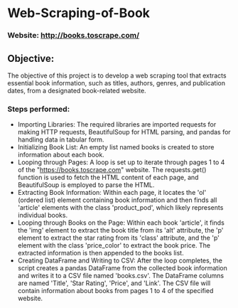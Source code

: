 # Web-Scraping-of-Book

### Website: http://books.toscrape.com/

## Objective:
The objective of this project is to develop a web scraping tool that extracts essential book information, such as titles, authors, genres, and 
publication dates, from a designated book-related website. 

### Steps performed:
* Importing Libraries: The required libraries are imported requests for making HTTP requests, BeautifulSoup for HTML parsing, and pandas for handling data in tabular form.
* Initializing Book List: An empty list named books is created to store information about each book.
* Looping through Pages: A loop is set up to iterate through pages 1 to 4 of the "https://books.toscrape.com" website.
  The requests.get() function is used to fetch the HTML content of each page, and BeautifulSoup is employed to parse the HTML.
* Extracting Book Information: Within each page, it locates the 'ol' (ordered list) element containing book information and then finds all 'article' elements with the class 'product_pod',
  which likely represents individual books.
* Looping through Books on the Page: Within each book 'article', it finds the 'img' element to extract the book title from its 'alt' attribute, the 'p' element to extract the star rating from its 'class' attribute, and the 'p' element with the class 'price_color' to extract the book price.
   The extracted information is then appended to the books list.
* Creating DataFrame and Writing to CSV: After the loop completes, the script creates a pandas DataFrame from the collected book information and writes it to a CSV file named 'books.csv'. The DataFrame columns are named 'Title', 'Star Rating', 'Price', and 'Link'.
  The CSV file will contain information about books from pages 1 to 4 of the specified website.
